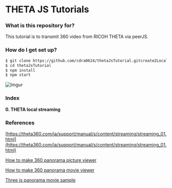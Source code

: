 # THETA JS Tutorials #

### What is this repository for? 
This tutorial is to transmit 360 video from RICOH THETA via peerJS.

### How do I get set up? ###

```sh
$ git clone https://github.com/cdra0624/thetaJsTutorial.gitcreate2LocalController.git
$ cd thetaJsTutorial
$ npm install
$ npm start
```
![Imgur](http://i.imgur.com/aJfFBV7.png)
### Index ###
**0. THETA local streaming** 


### References ###
[https://theta360.com/ja/support/manual/s/content/streaming/streaming_01.html](https://theta360.com/ja/support/manual/s/content/streaming/streaming_01.html) 

[How to make 360 panorama picture viewer](http://qiita.com/kingpanda/items/1c3a47765b40d6d62f46)

[How to make 360 panorama movie viewer](http://qiita.com/kingpanda/items/7969c5248f0d21a99910)

[Three js panorama movie sample](https://threejs.org/examples/?q=panorama#webgl_video_panorama_equirectangular)